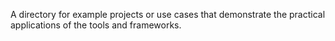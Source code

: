 A directory for example projects or use cases that demonstrate the practical applications of the tools and frameworks.